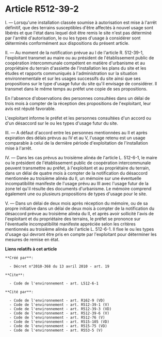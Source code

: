 # Article R512-39-2

I. ― Lorsqu'une installation classée soumise à autorisation est mise à l'arrêt définitif, que des terrains susceptibles
d'être affectés à nouvel usage sont libérés et que l'état dans lequel doit être remis le site n'est pas déterminé par
l'arrêté d'autorisation, le ou les types d'usage à considérer sont déterminés conformément aux dispositions du présent
article. 

II. ― Au moment de la notification prévue au I de l'article R. 512-39-1, l'exploitant transmet au maire ou au président de
l'établissement public de coopération intercommunale compétent en matière d'urbanisme et au propriétaire du terrain
d'assiette de l'installation les plans du site et les études et rapports communiqués à l'administration sur la situation
environnementale et sur les usages successifs du site ainsi que ses propositions sur le type d'usage futur du site qu'il
envisage de considérer. Il transmet dans le même temps au préfet une copie de ses propositions. 

En l'absence d'observations des personnes consultées dans un délai de trois mois à compter de la réception des propositions
de l'exploitant, leur avis est réputé favorable.

L'exploitant informe le préfet et les personnes consultées d'un accord ou d'un désaccord sur le ou les types d'usage futur du
site. 

III. ― A défaut d'accord entre les personnes mentionnées au II et après expiration des délais prévus au IV et au V, l'usage
retenu est un usage comparable à celui de la dernière période d'exploitation de l'installation mise à l'arrêt. 

IV. ― Dans les cas prévus au troisième alinéa de l'article L. 512-6-1, le maire ou le président de l'établissement public de
coopération intercommunale peuvent transmettre au préfet, à l'exploitant et au propriétaire du terrain, dans un délai de
quatre mois à compter de la notification du désaccord mentionnée au troisième alinéa du II, un mémoire sur une éventuelle
incompatibilité manifeste de l'usage prévu au III avec l'usage futur de la zone tel qu'il résulte des documents d'urbanisme.
Le mémoire comprend également une ou plusieurs propositions de types d'usage pour le site.

V. ― Dans un délai de deux mois après réception du mémoire, ou de sa propre initiative dans un délai de deux mois à compter
de la notification du désaccord prévue au troisième alinéa du II, et après avoir sollicité l'avis de l'exploitant et du
propriétaire des terrains, le préfet se prononce sur l'éventuelle incompatibilité manifeste appréciée selon les critères
mentionnés au troisième alinéa de l'article L. 512-6-1. Il fixe le ou les types d'usage qui devront être pris en compte par
l'exploitant pour déterminer les mesures de remise en état.

**Liens relatifs à cet article**

	**Créé par**:

	  - Décret n°2010-368 du 13 avril 2010 - art. 19

	**Cite**:

	  - Code de l'environnement - art. L512-6-1

	**Cité par**:

	  - Code de l'environnement - art. R162-9 (VD)
	  - Code de l'environnement - art. R512-39-1 (V)
	  - Code de l'environnement - art. R512-39-3 (VD)
	  - Code de l'environnement - art. R512-39-6 (V)
	  - Code de l'environnement - art. R512-76 (V)
	  - Code de l'environnement - art. R515-105 (VD)
	  - Code de l'environnement - art. R515-75 (VD)
	  - Code de l'environnement - art. R553-5 (V)
